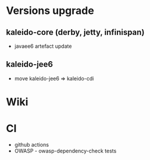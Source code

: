 # Versions upgrade 


## kaleido-core (derby, jetty, infinispan)

- javaee6 artefact update

## kaleido-jee6

- move kaleido-jee6 => kaleido-cdi

# Wiki 


# CI

- github actions
- OWASP - owasp-dependency-check tests